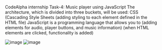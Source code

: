 CodeAlpha internship Task-4: 
Music player using JavaScript
The architecture, which is divided into three buckets,
will be used: CSS (Cascading Style Sheets (adding
styling to each element defined in the HTML file)
JavaScript is a programming language that allows you
to (adding elements for audio, player buttons, and
music information) (when HTML elements are clicked,
functionality is added)

![image](https://github.com/ZaheerAfzal1408/Music-Player/assets/129364686/8f274b07-bf79-434b-a768-e1d97d060578)
![image](https://github.com/ZaheerAfzal1408/Music-Player/assets/129364686/6c07c670-b6eb-4b39-8090-fd65480b43e8)

